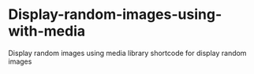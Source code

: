 # Display-random-images-using-with-media
Display random images using media library 
shortcode for display random images
